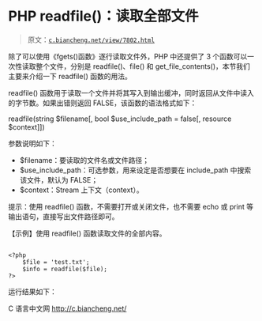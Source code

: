 # PHP readfile()：读取全部文件

> 原文：[`c.biancheng.net/view/7802.html`](http://c.biancheng.net/view/7802.html)

除了可以使用《fgets()函数》逐行读取文件外，PHP 中还提供了 3 个函数可以一次性读取整个文件，分别是 readfile()、file() 和 get_file_contents()，本节我们主要来介绍一下 readfile() 函数的用法。

readfile() 函数用于读取一个文件并将其写入到输出缓冲，同时返回从文件中读入的字节数。如果出错则返回 FALSE，该函数的语法格式如下：

readfile(string $filename[, bool $use_include_path = false[, resource $context]])

参数说明如下：

*   $filename：要读取的文件名或文件路径；
*   $use_include_path：可选参数，用来设定是否想要在 include_path 中搜索该文件，默认为 FALSE；
*   $context：Stream 上下文（context）。

提示：使用 readfile() 函数，不需要打开或关闭文件，也不需要 echo 或 print 等输出语句，直接写出文件路径即可。

【示例】使用 readfile() 函数读取文件的全部内容。

```

<?php
    $file = 'test.txt';
    $info = readfile($file);
?>
```

运行结果如下：

C 语言中文网 http://c.biancheng.net/